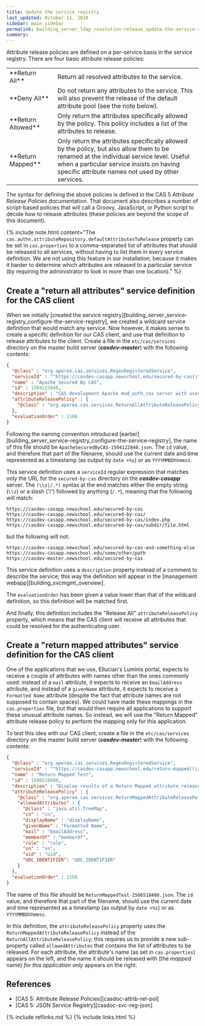 ```yaml
---
title: Update the service registry
last_updated: October 11, 2018
sidebar: main_sidebar
permalink: building_server_ldap_resolution-release_update-the-service-registry.html
summary:
---
```


Attribute release policies are defined on a per-service basis in the service registry. There are four basic attribute release policies:

<table>
    <colgroup>
        <col width="25%" />
        <col width="75%" />
    </colgroup>
    <tbody>
        <tr>
            <td markdown="span">**Return All**</td>
            <td markdown="span">Return all resolved attributes to the service.</td>
        </tr>
        <tr>
           <td markdown="span">**Deny All**</td>
           <td markdown="span">Do not return any attributes to the service. This will also prevent the release of the default attribute pool (see the note below).</td>
        </tr>
        <tr>
            <td markdown="span">**Return Allowed**</td>
            <td markdown="span">Only return the attributes specifically allowed by the policy. This policy includes a list of the attributes to release.</td>
        </tr>
        <tr>
            <td markdown="span">**Return Mapped**</td>
            <td markdown="span">Only return the attributes specifically allowed by the policy, but also allow them to be renamed at the individual service level. Useful when a particular service insists on having specific attribute names not used by other services.</td>
        </tr>
    </tbody>
</table>

The syntax for defining the above policies is defined in the CAS 5 *Attribute Release Policies* documentation. That document also describes a number of script-based policies that will call a Groovy, JavaScript, or Python script to decide how to release attributes (these policies are beyond the scope of this document).

{% include note.html content="The `cas.authn.attributeRepository.defaultAttributesToRelease` property can be set in `cas.properties` to a comma-separated list of attributes that should be released to all services, without having to list them in every service definition. We are not using this feature in our installation, because it makes it harder to determine which attributes are released to a particular service (by requiring the administrator to look in more than one location)." %}

## Create a "return all attributes" service definition for the CAS client

When we initially [created the service registry][building_server_service-registry_configure-the-service-registry], we created a wildcard service definition that would match any service. Now however, it makes sense to create a specific definition for our CAS client, and use that definition to release attributes to the client. Create a file in the `etc/cas/services` directory on the master build server (***casdev-master***) with the following contents:

```json
{
  "@class" : "org.apereo.cas.services.RegexRegisteredService",
  "serviceId" : "^https://casdev-casapp.newschool.edu/secured-by-cas(\\z|/.*)",
  "name" : "Apache Secured By CAS",
  "id" : 1504122840,
  "description" : "CAS development Apache mod_auth_cas server with username/password protection",
  "attributeReleasePolicy" : {
    "@class" : "org.apereo.cas.services.ReturnAllAttributeReleasePolicy"
  },
  "evaluationOrder" : 1100
}
```

Following the naming convention introduced [earlier][building_server_service-registry_configure-the-service-registry], the name of this file should be `ApacheSecuredByCAS-1504122840.json`. The `id` value, and therefore that part of the filename, should use the current date and time represented as a timestamp (as output by `date +%s`) or as `YYYYMMDDhhmmss`.

This service definition uses a `serviceId` regular expression that matches only the URL for the `secured-by-cas` directory on the ***casdev-casapp*** server. The `(\\z|/.*)` syntax at the end matches either the empty string (`\\z`) or a slash ('/') followed by anything (`/.*`), meaning that the following will match:

```
https://casdev-casapp.newschool.edu/secured-by-cas
https://casdev-casapp.newschool.edu/secured-by-cas/
https://casdev-casapp.newschool.edu/secured-by-cas/index.php
https://casdev-casapp.newschool.edu/secured-by-cas/subdir/file.html
```

but the following will not:

```
https://casdev-casapp.newschool.edu/secured-by-cas-and-something-else
https://casdev-casapp.newschool.edu/some/other/path
https://casdev-master.newschool.edu/secured-by-cas
```

This service definition uses a `description` property instead of a comment to describe the service; this way the definition will appear in the [management webapp][building_svcmgmt_overview].

The `evaluationOrder` has been given a value lower than that of the wildcard definition, so this definition will be matched first.

And finally, this definition includes the "Release All" `attributeReleasePolicy` property, which means that the CAS client will receive all attributes that could be resolved for the authenticating user.

## Create a "return mapped attributes" service definition for the CAS client

One of the applications that we use, Ellucian's Luminis portal, expects to receive a couple of attributes with names other than the ones commonly used: instead of a `mail` attribute, it expects to receive an `EmailAddress` attribute, and instead of a `givenName` attribute, it expects to receive a `Formatted Name` attribute (despite the fact that attribute names are not supposed to contain spaces). We could have made these mappings in the `cas.properties` file, but that would then require all applications to support these unusual attribute names. So instead, we will use the "Return Mapped" attribute release policy to perform the mapping only for this application.

To test this idea with our CAS client, create a file in the `etc/cas/services` directory on the master build server (***casdev-master***) with the following contents:

```json
{
  "@class" : "org.apereo.cas.services.RegexRegisteredService",
  "serviceId" : "^https://casdev-casapp.newschool.edu/return-mapped(\\z|/.*)",
  "name" : "Return Mapped Test",
  "id" : 1506518400,
  "description" : "Display results of a Return Mapped attribute release policy",
  "attributeReleasePolicy" : {
    "@class" : "org.apereo.cas.services.ReturnMappedAttributeReleasePolicy",
    "allowedAttributes" : {
      "@class" : "java.util.TreeMap",
      "cn" : "cn",
      "displayName" : "displayName",
      "givenName" : "Formatted Name",
      "mail" : "EmailAddress",
      "memberOf" : "memberOf",
      "role" : "role",
      "sn" : "sn",
      "uid" : "uid",
      "UDC_IDENTIFIER": "UDC_IDENTIFIER"
    }
  },
  "evaluationOrder" : 1150
}
```

The name of this file should be `ReturnMappedTest-1506518400.json`. The `id` value, and therefore that part of the filename, should use the current date and time represented as a timestamp (as output by `date +%s`) or as `YYYYMMDDhhmmss`.

In this definition, the `attributeReleasePolicy` property uses the `ReturnMappedAttributeReleasePolicy` instead of the `ReturnAllAttributeReleasePolicy`; this requires us to provide a new sub-property called `allowedAttributes` that contains the list of attributes to be released. For each attribute, the attribute's name (as set in `cas.properties`) appears on the left, and the name it should be released with (the *mapped* name) *for this application only* appears on the right.

## References

* [CAS 5: Attribute Release Policies][casdoc-attrib-rel-pol]
* [CAS 5: JSON Service Registry][casdoc-svc-reg-json]

{% include reflinks.md %}
{% include links.html %}
